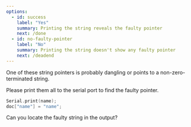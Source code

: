 ```yaml
---
options:
  - id: success
    label: "Yes"
    summary: Printing the string reveals the faulty pointer
    next: /done
  - id: no-faulty-pointer
    label: "No"
    summary: Printing the string doesn't show any faulty pointer
    next: /deadend
---
```


One of these string pointers is probably dangling or points to a non-zero-terminated string.

Please print them all to the serial port to find the faulty pointer.

```c++
Serial.print(name);
doc["name"] = "name";
```

Can you locate the faulty string in the output?